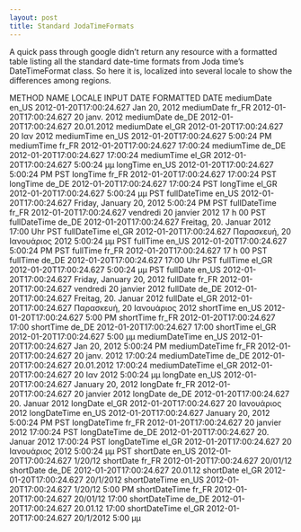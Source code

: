 ```yaml
--- 
layout: post 
title: Standard JodaTimeFormats
--- 
```


A quick pass through google didn’t return any resource with a formatted table listing all the standard date-time formats from Joda time’s DateTimeFormat class. So here it is, localized into several locale to show the differences among regions.

METHOD NAME  LOCALE  INPUT DATE	   FORMATTED DATE
mediumDate   en_US   2012-01-20T17:00:24.627 Jan 20, 2012
mediumDate   fr_FR   2012-01-20T17:00:24.627 20 janv. 2012
mediumDate   de_DE   2012-01-20T17:00:24.627 20.01.2012
mediumDate   el_GR   2012-01-20T17:00:24.627 20 Ιαν 2012
mediumTime   en_US   2012-01-20T17:00:24.627 5:00:24 PM
mediumTime   fr_FR   2012-01-20T17:00:24.627 17:00:24
mediumTime   de_DE   2012-01-20T17:00:24.627 17:00:24
mediumTime   el_GR   2012-01-20T17:00:24.627 5:00:24 μμ
longTime     en_US   2012-01-20T17:00:24.627 5:00:24 PM PST
longTime     fr_FR   2012-01-20T17:00:24.627 17:00:24 PST
longTime     de_DE   2012-01-20T17:00:24.627 17:00:24 PST
longTime     el_GR   2012-01-20T17:00:24.627 5:00:24 μμ PST
fullDateTime en_US   2012-01-20T17:00:24.627 Friday, January 20, 2012 5:00:24 PM PST
fullDateTime fr_FR   2012-01-20T17:00:24.627 vendredi 20 janvier 2012 17 h 00 PST
fullDateTime de_DE   2012-01-20T17:00:24.627 Freitag, 20. Januar 2012 17:00 Uhr PST
fullDateTime el_GR   2012-01-20T17:00:24.627 Παρασκευή, 20 Ιανουάριος 2012 5:00:24 μμ PST
fullTime     en_US   2012-01-20T17:00:24.627 5:00:24 PM PST
fullTime     fr_FR   2012-01-20T17:00:24.627 17 h 00 PST
fullTime     de_DE   2012-01-20T17:00:24.627 17:00 Uhr PST
fullTime     el_GR   2012-01-20T17:00:24.627 5:00:24 μμ PST
fullDate     en_US   2012-01-20T17:00:24.627 Friday, January 20, 2012
fullDate     fr_FR   2012-01-20T17:00:24.627 vendredi 20 janvier 2012
fullDate     de_DE   2012-01-20T17:00:24.627 Freitag, 20. Januar 2012
fullDate     el_GR   2012-01-20T17:00:24.627 Παρασκευή, 20 Ιανουάριος 2012
shortTime    en_US   2012-01-20T17:00:24.627 5:00 PM
shortTime    fr_FR   2012-01-20T17:00:24.627 17:00
shortTime    de_DE   2012-01-20T17:00:24.627 17:00
shortTime    el_GR   2012-01-20T17:00:24.627 5:00 μμ
mediumDateTime	     en_US		     2012-01-20T17:00:24.627	Jan 20, 2012 5:00:24 PM
mediumDateTime	     fr_FR		     2012-01-20T17:00:24.627	20 janv. 2012 17:00:24
mediumDateTime	     de_DE		     2012-01-20T17:00:24.627	20.01.2012 17:00:24
mediumDateTime	     el_GR		     2012-01-20T17:00:24.627	20 Ιαν 2012 5:00:24 μμ
longDate	     en_US		     2012-01-20T17:00:24.627	January 20, 2012
longDate	     fr_FR		     2012-01-20T17:00:24.627	20 janvier 2012
longDate	     de_DE		     2012-01-20T17:00:24.627	20. Januar 2012
longDate	     el_GR		     2012-01-20T17:00:24.627	20 Ιανουάριος 2012
longDateTime	     en_US		     2012-01-20T17:00:24.627	January 20, 2012 5:00:24 PM PST
longDateTime	     fr_FR		     2012-01-20T17:00:24.627	20 janvier 2012 17:00:24 PST
longDateTime	     de_DE		     2012-01-20T17:00:24.627	20. Januar 2012 17:00:24 PST
longDateTime	     el_GR		     2012-01-20T17:00:24.627	20 Ιανουάριος 2012 5:00:24 μμ PST
shortDate	     en_US		     2012-01-20T17:00:24.627	1/20/12
shortDate	     fr_FR		     2012-01-20T17:00:24.627	20/01/12
shortDate	     de_DE		     2012-01-20T17:00:24.627	20.01.12
shortDate	     el_GR		     2012-01-20T17:00:24.627	20/1/2012
shortDateTime	     en_US		     2012-01-20T17:00:24.627	1/20/12 5:00 PM
shortDateTime	     fr_FR		     2012-01-20T17:00:24.627	20/01/12 17:00
shortDateTime	     de_DE		     2012-01-20T17:00:24.627	20.01.12 17:00
shortDateTime	     el_GR		     2012-01-20T17:00:24.627	20/1/2012 5:00 μμ